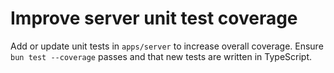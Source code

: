 # Improve server unit test coverage

Add or update unit tests in `apps/server` to increase overall coverage. Ensure `bun test --coverage` passes and that new tests are written in TypeScript.
